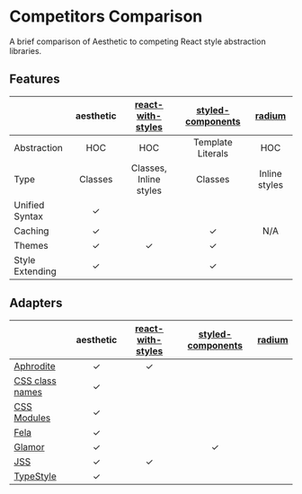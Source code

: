 # Competitors Comparison

A brief comparison of Aesthetic to competing React style abstraction libraries.

## Features

| | aesthetic | [react-with-styles][react-with-styles] | [styled-components][styled-components] | [radium][radium] |
| --- | :---: | :---: | :---: | :---: |
| Abstraction | HOC | HOC | Template Literals | HOC |
| Type | Classes | Classes, Inline styles | Classes | Inline styles |
| Unified Syntax | ✓ | | | |
| Caching | ✓ | | ✓ | N/A |
| Themes | ✓ | ✓ | ✓ | |
| Style Extending | ✓ | | ✓ | ||

## Adapters

| | aesthetic | [react-with-styles][react-with-styles] | [styled-components][styled-components] | [radium][radium] |
| --- | :---: | :---: | :---: | :---: |
| [Aphrodite](./adapters/aphrodite.md) | ✓ | ✓ | | |
| [CSS class names](./style.md#external-classes) | ✓ | | | |
| [CSS Modules](./adapters/css-modules.md) | ✓ | | | |
| [Fela](./adapters/fela.md) | ✓ | | | |
| [Glamor](./adapters/glamor.md) | ✓ | | ✓ | |
| [JSS](./adapters/jss.md) | ✓ | ✓ | | |
| [TypeStyle](./adapters/typestyle.md) | ✓ | | | ||

[radium]: https://github.com/FormidableLabs/radium
[react-with-styles]: https://github.com/airbnb/react-with-styles
[styled-components]: https://github.com/styled-components/styled-components
